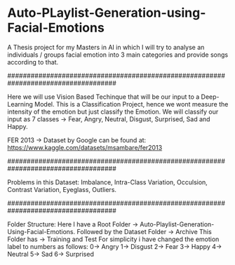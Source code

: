 # Auto-PLaylist-Generation-using-Facial-Emotions
A Thesis project for my Masters in AI in which I will try to analyse an individuals / groups facial emotion into 3 main categories and provide songs according to that.

####################################################################################

Here we will use Vision Based Techinque that will be our input to a Deep-Learning Model.
This is a Classification Project, hence we wont measure the intensity of the emotion but just classify the Emotion.
We will classify our input as 7 classes -> Fear, Angry, Neutral, Disgust, Surprised, Sad and Happy.

FER 2013 -> Dataset by Google can be found at: https://www.kaggle.com/datasets/msambare/fer2013


####################################################################################

Problems in this Dataset:
Imbalance, Intra-Class Variation, Occulsion, Contrast Variation, Eyeglass, Outliers.

####################################################################################

Folder Structure:
Here I have a Root Folder -> Auto-Playlist-Generation-Using-Facial-Emotions.
Followed by the Dataset Folder -> Archive
This Folder has -> Training and Test
For simplicity i have changed the emotion label to numbers as follows:
    0-> Angry
    1-> Disgust
    2-> Fear
    3-> Happy
    4-> Neutral
    5-> Sad
    6-> Surprised
